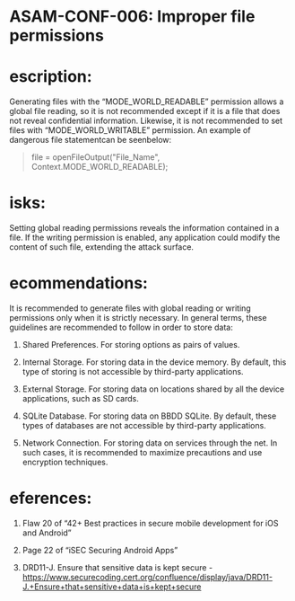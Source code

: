 
# ASAM-CONF-006: Improper file permissions

#  escription:
Generating files with the “MODE_WORLD_READABLE” permission allows a global file reading, so it is not recommended except if it is a file that does not reveal confidential information. Likewise, it is not recommended to set files with “MODE_WORLD_WRITABLE” permission. An example of dangerous file statementcan be seenbelow:


>file = openFileOutput("File_Name", Context.MODE_WORLD_READABLE);

#  isks:
Setting global reading permissions reveals the information contained in a file. If the writing permission is enabled, any application could modify the content of such file, extending the attack surface.


#  ecommendations:
It is recommended to generate files with global reading or writing permissions only when it is strictly necessary. In general terms, these guidelines are recommended to follow in order to store data:


1. Shared Preferences. For storing options as pairs of values.

2. Internal Storage. For storing data in the device memory. By default, this type of storing is not accessible by third-party applications.

3. External Storage. For storing data on locations shared by all the device applications, such as SD cards.

4. SQLite Database. For storing data on BBDD SQLite. By default, these types of databases are not accessible by third-party applications.

5. Network Connection. For storing data on services through the net. In such cases, it is recommended to maximize precautions and use encryption techniques.

#  eferences:
1. Flaw 20 of “42+ Best practices in secure mobile development for iOS and Android”

2. Page 22 of “iSEC Securing Android Apps”

3. DRD11-J. Ensure that sensitive data is kept secure - https://www.securecoding.cert.org/confluence/display/java/DRD11-J.+Ensure+that+sensitive+data+is+kept+secure
